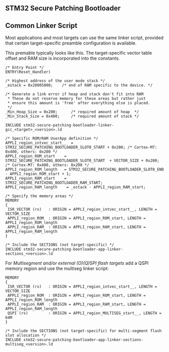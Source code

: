 ## STM32 Secure Patching Bootloader

## Common Linker Script

Most applications and most targets can use the same linker script, provided that
certain target-specific preamble configuration is available.

This premable typically looks like this.  The target-specific vector table offset and
RAM size is incorporated into the constants.


```
/* Entry Point */
ENTRY(Reset_Handler)

/* Highest address of the user mode stack */
_estack = 0x20005000;    /* end of RAM specific to the device. */

/* Generate a link error if heap and stack don't fit into RAM
 * These do not reserve memory for these areas but rather just
 * ensure this amount is 'free' after everything else is placed.
 */
_Min_Heap_Size = 0x200;      /* required amount of heap  */
_Min_Stack_Size = 0x400;     /* required amount of stack */

INCLUDE stm32-secure-patching-bootloader-linker-gcc_<target>_<version>.ld

/* Specific ROM/RAM UserApp definition */
APPLI_region_intvec_start__  = STM32_SECURE_PATCHING_BOOTLOADER_SLOT0_START + 0x200; /* Cortex-M7: 0x400, others: 0x200 */
APPLI_region_ROM_start    = STM32_SECURE_PATCHING_BOOTLOADER_SLOT0_START  + VECTOR_SIZE + 0x200; /* Cortex-M7: 0x400, others: 0x200 */
APPLI_region_ROM_length   = STM32_SECURE_PATCHING_BOOTLOADER_SLOT0_END - APPLI_region_ROM_start + 1;
APPLI_region_RAM_start    = STM32_SECURE_PATCHING_BOOTLOADER_RAM_START;
APPLI_region_RAM_length    = _estack - APPLI_region_RAM_start;

/* Specify the memory areas */
MEMORY
{
 ISR_VECTOR (rx)   : ORIGIN = APPLI_region_intvec_start__, LENGTH = VECTOR_SIZE
 APPLI_region_ROM  : ORIGIN = APPLI_region_ROM_start, LENGTH = APPLI_region_ROM_length
 APPLI_region_RAM  : ORIGIN = APPLI_region_RAM_start, LENGTH = APPLI_region_RAM_length
}

/* Include the SECTIONS (not target-specific) */
INCLUDE stm32-secure-patching-bootloader-app-linker-sections_<version>.ld

```

For *Multisegment and/or external (O)(Q)SPI flash targets* add a QSPI memory region and use the multiseg linker script:

```
MEMORY
{
 ISR_VECTOR (rx)   : ORIGIN = APPLI_region_intvec_start__, LENGTH = VECTOR_SIZE
 APPLI_region_ROM  : ORIGIN = APPLI_region_ROM_start, LENGTH = APPLI_region_ROM_length
 APPLI_region_RAM  : ORIGIN = APPLI_region_RAM_start, LENGTH = APPLI_region_RAM_length
 QSPI (rx)         : ORIGIN = APPLI_region_MULTISEG_start__, LENGTH = 64M
}

/* Include the SECTIONS (not target-specific) for multi-segment flash slot allocation */
INCLUDE stm32-secure-patching-bootloader-app-linker-sections-multiseg_<version>.ld

```
